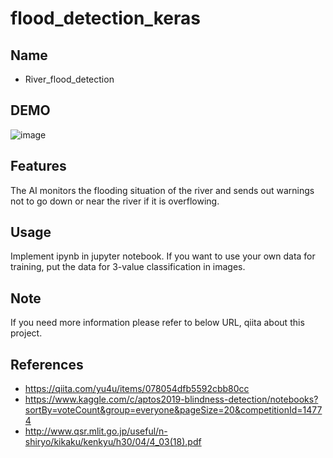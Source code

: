 # flood_detection_keras

## Name
- River_flood_detection

## DEMO
![image](https://github.com/jutak0228/flood_detection_keras/assets/159540763/7935babe-6836-49bb-9a46-f37d49b2a1ee)

## Features

The AI monitors the flooding situation of the river and sends out warnings not to go down or near the river if it is overflowing.

## Usage

Implement ipynb in jupyter notebook. If you want to use your own data for training, put the data for 3-value classification in images. 

## Note
If you need more information please refer to below URL, qiita about this project.

## References

- https://qiita.com/yu4u/items/078054dfb5592cbb80cc
- https://www.kaggle.com/c/aptos2019-blindness-detection/notebooks?sortBy=voteCount&group=everyone&pageSize=20&competitionId=14774
- http://www.qsr.mlit.go.jp/useful/n-shiryo/kikaku/kenkyu/h30/04/4_03(18).pdf
